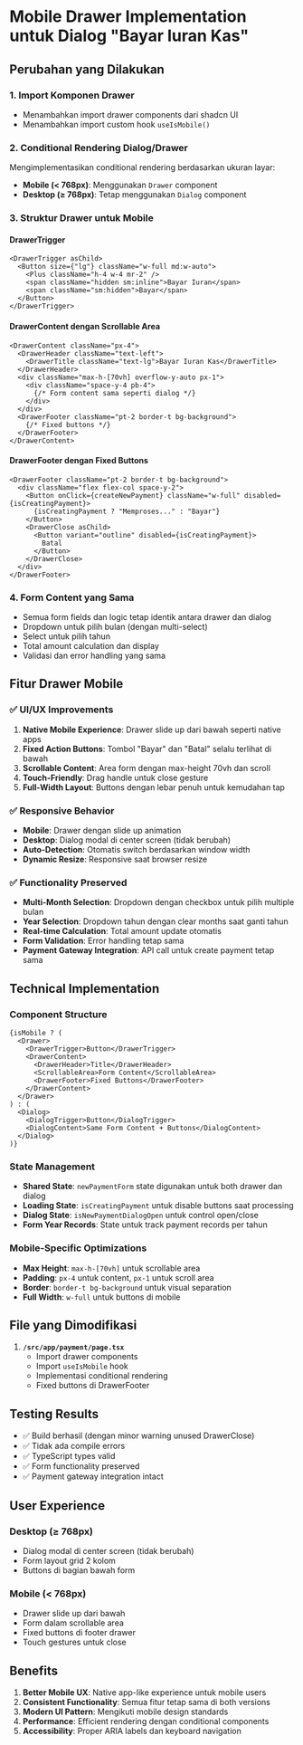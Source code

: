# Mobile Drawer Implementation untuk Dialog "Bayar Iuran Kas"

## Perubahan yang Dilakukan

### 1. **Import Komponen Drawer**
- Menambahkan import drawer components dari shadcn UI
- Menambahkan import custom hook `useIsMobile()`

### 2. **Conditional Rendering Dialog/Drawer**
Mengimplementasikan conditional rendering berdasarkan ukuran layar:
- **Mobile (< 768px)**: Menggunakan `Drawer` component
- **Desktop (≥ 768px)**: Tetap menggunakan `Dialog` component

### 3. **Struktur Drawer untuk Mobile**

#### **DrawerTrigger**
```tsx
<DrawerTrigger asChild>
  <Button size={"lg"} className="w-full md:w-auto">
    <Plus className="h-4 w-4 mr-2" />
    <span className="hidden sm:inline">Bayar Iuran</span>
    <span className="sm:hidden">Bayar</span>
  </Button>
</DrawerTrigger>
```

#### **DrawerContent dengan Scrollable Area**
```tsx
<DrawerContent className="px-4">
  <DrawerHeader className="text-left">
    <DrawerTitle className="text-lg">Bayar Iuran Kas</DrawerTitle>
  </DrawerHeader>
  <div className="max-h-[70vh] overflow-y-auto px-1">
    <div className="space-y-4 pb-4">
      {/* Form content sama seperti dialog */}
    </div>
  </div>
  <DrawerFooter className="pt-2 border-t bg-background">
    {/* Fixed buttons */}
  </DrawerFooter>
</DrawerContent>
```

#### **DrawerFooter dengan Fixed Buttons**
```tsx
<DrawerFooter className="pt-2 border-t bg-background">
  <div className="flex flex-col space-y-2">
    <Button onClick={createNewPayment} className="w-full" disabled={isCreatingPayment}>
      {isCreatingPayment ? "Memproses..." : "Bayar"}
    </Button>
    <DrawerClose asChild>
      <Button variant="outline" disabled={isCreatingPayment}>
        Batal
      </Button>
    </DrawerClose>
  </div>
</DrawerFooter>
```

### 4. **Form Content yang Sama**
- Semua form fields dan logic tetap identik antara drawer dan dialog
- Dropdown untuk pilih bulan (dengan multi-select)
- Select untuk pilih tahun
- Total amount calculation dan display
- Validasi dan error handling yang sama

## Fitur Drawer Mobile

### ✅ **UI/UX Improvements**
1. **Native Mobile Experience**: Drawer slide up dari bawah seperti native apps
2. **Fixed Action Buttons**: Tombol "Bayar" dan "Batal" selalu terlihat di bawah
3. **Scrollable Content**: Area form dengan max-height 70vh dan scroll
4. **Touch-Friendly**: Drag handle untuk close gesture
5. **Full-Width Layout**: Buttons dengan lebar penuh untuk kemudahan tap

### ✅ **Responsive Behavior**
- **Mobile**: Drawer dengan slide up animation
- **Desktop**: Dialog modal di center screen (tidak berubah)
- **Auto-Detection**: Otomatis switch berdasarkan window width
- **Dynamic Resize**: Responsive saat browser resize

### ✅ **Functionality Preserved**
- **Multi-Month Selection**: Dropdown dengan checkbox untuk pilih multiple bulan
- **Year Selection**: Dropdown tahun dengan clear months saat ganti tahun
- **Real-time Calculation**: Total amount update otomatis
- **Form Validation**: Error handling tetap sama
- **Payment Gateway Integration**: API call untuk create payment tetap sama

## Technical Implementation

### **Component Structure**
```tsx
{isMobile ? (
  <Drawer>
    <DrawerTrigger>Button</DrawerTrigger>
    <DrawerContent>
      <DrawerHeader>Title</DrawerHeader>
      <ScrollableArea>Form Content</ScrollableArea>
      <DrawerFooter>Fixed Buttons</DrawerFooter>
    </DrawerContent>
  </Drawer>
) : (
  <Dialog>
    <DialogTrigger>Button</DialogTrigger>
    <DialogContent>Same Form Content + Buttons</DialogContent>
  </Dialog>
)}
```

### **State Management**
- **Shared State**: `newPaymentForm` state digunakan untuk both drawer dan dialog
- **Loading State**: `isCreatingPayment` untuk disable buttons saat processing
- **Dialog State**: `isNewPaymentDialogOpen` untuk control open/close
- **Form Year Records**: State untuk track payment records per tahun

### **Mobile-Specific Optimizations**
- **Max Height**: `max-h-[70vh]` untuk scrollable area
- **Padding**: `px-4` untuk content, `px-1` untuk scroll area
- **Border**: `border-t bg-background` untuk visual separation
- **Full Width**: `w-full` untuk buttons di mobile

## File yang Dimodifikasi

1. **`/src/app/payment/page.tsx`**
   - Import drawer components
   - Import `useIsMobile` hook
   - Implementasi conditional rendering
   - Fixed buttons di DrawerFooter

## Testing Results

- ✅ Build berhasil (dengan minor warning unused DrawerClose)
- ✅ Tidak ada compile errors
- ✅ TypeScript types valid
- ✅ Form functionality preserved
- ✅ Payment gateway integration intact

## User Experience

### **Desktop (≥ 768px)**
- Dialog modal di center screen (tidak berubah)
- Form layout grid 2 kolom
- Buttons di bagian bawah form

### **Mobile (< 768px)** 
- Drawer slide up dari bawah
- Form dalam scrollable area
- Fixed buttons di footer drawer
- Touch gestures untuk close

## Benefits

1. **Better Mobile UX**: Native app-like experience untuk mobile users
2. **Consistent Functionality**: Semua fitur tetap sama di both versions
3. **Modern UI Pattern**: Mengikuti mobile design standards
4. **Performance**: Efficient rendering dengan conditional components
5. **Accessibility**: Proper ARIA labels dan keyboard navigation
